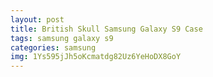 ```yaml
---
layout: post
title: British Skull Samsung Galaxy S9 Case
tags: samsung galaxy s9
categories: samsung
img: 1Ys595jJh5oKcmatdg82Uz6YeHoDX8GoY
---
```

